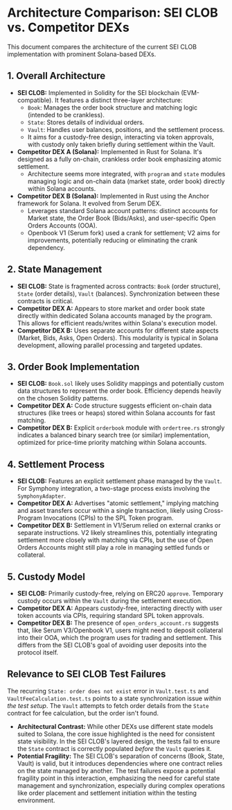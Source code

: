 # Architecture Comparison: SEI CLOB vs. Competitor DEXs

This document compares the architecture of the current SEI CLOB implementation with prominent Solana-based DEXs.

## 1. Overall Architecture

*   **SEI CLOB:** Implemented in Solidity for the SEI blockchain (EVM-compatible). It features a distinct three-layer architecture:
    *   `Book`: Manages the order book structure and matching logic (intended to be crankless).
    *   `State`: Stores details of individual orders.
    *   `Vault`: Handles user balances, positions, and the settlement process.
    *   It aims for a custody-free design, interacting via token approvals, with custody only taken briefly during settlement within the Vault.
*   **Competitor DEX A (Solana):** Implemented in Rust for Solana. It's designed as a fully on-chain, crankless order book emphasizing atomic settlement.
    *   Architecture seems more integrated, with `program` and `state` modules managing logic and on-chain data (market state, order book) directly within Solana accounts.
*   **Competitor DEX B (Solana):** Implemented in Rust using the Anchor framework for Solana. It evolved from Serum DEX.
    *   Leverages standard Solana account patterns: distinct accounts for Market state, the Order Book (Bids/Asks), and user-specific Open Orders Accounts (OOA).
    *   Openbook V1 (Serum fork) used a crank for settlement; V2 aims for improvements, potentially reducing or eliminating the crank dependency.

## 2. State Management

*   **SEI CLOB:** State is fragmented across contracts: `Book` (order structure), `State` (order details), `Vault` (balances). Synchronization between these contracts is critical.
*   **Competitor DEX A:** Appears to store market and order book state directly within dedicated Solana accounts managed by the program. This allows for efficient reads/writes within Solana's execution model.
*   **Competitor DEX B:** Uses separate accounts for different state aspects (Market, Bids, Asks, Open Orders). This modularity is typical in Solana development, allowing parallel processing and targeted updates.

## 3. Order Book Implementation

*   **SEI CLOB:** `Book.sol` likely uses Solidity mappings and potentially custom data structures to represent the order book. Efficiency depends heavily on the chosen Solidity patterns.
*   **Competitor DEX A:** Code structure suggests efficient on-chain data structures (like trees or heaps) stored within Solana accounts for fast matching.
*   **Competitor DEX B:** Explicit `orderbook` module with `ordertree.rs` strongly indicates a balanced binary search tree (or similar) implementation, optimized for price-time priority matching within Solana accounts.

## 4. Settlement Process

*   **SEI CLOB:** Features an explicit settlement phase managed by the `Vault`. For Symphony integration, a two-stage process exists involving the `SymphonyAdapter`.
*   **Competitor DEX A:** Advertises "atomic settlement," implying matching and asset transfers occur within a single transaction, likely using Cross-Program Invocations (CPIs) to the SPL Token program.
*   **Competitor DEX B:** Settlement in V1/Serum relied on external cranks or separate instructions. V2 likely streamlines this, potentially integrating settlement more closely with matching via CPIs, but the use of Open Orders Accounts might still play a role in managing settled funds or collateral.

## 5. Custody Model

*   **SEI CLOB:** Primarily custody-free, relying on ERC20 `approve`. Temporary custody occurs within the `Vault` during the settlement execution.
*   **Competitor DEX A:** Appears custody-free, interacting directly with user token accounts via CPIs, requiring standard SPL token approvals.
*   **Competitor DEX B:** The presence of `open_orders_account.rs` suggests that, like Serum V3/Openbook V1, users might need to deposit collateral into their OOA, which the program uses for trading and settlement. This differs from the SEI CLOB's goal of avoiding user deposits into the protocol itself.

## Relevance to SEI CLOB Test Failures

The recurring `State: order does not exist` error in `Vault.test.ts` and `VaultFeeCalculation.test.ts` points to a state synchronization issue *within the test setup*. The `Vault` attempts to fetch order details from the `State` contract for fee calculation, but the order isn't found.

*   **Architectural Contrast:** While other DEXs use different state models suited to Solana, the core issue highlighted is the need for consistent state visibility. In the SEI CLOB's layered design, the tests fail to ensure the `State` contract is correctly populated *before* the `Vault` queries it.
*   **Potential Fragility:** The SEI CLOB's separation of concerns (Book, State, Vault) is valid, but it introduces dependencies where one contract relies on the state managed by another. The test failures expose a potential fragility point in this interaction, emphasizing the need for careful state management and synchronization, especially during complex operations like order placement and settlement initiation within the testing environment.

